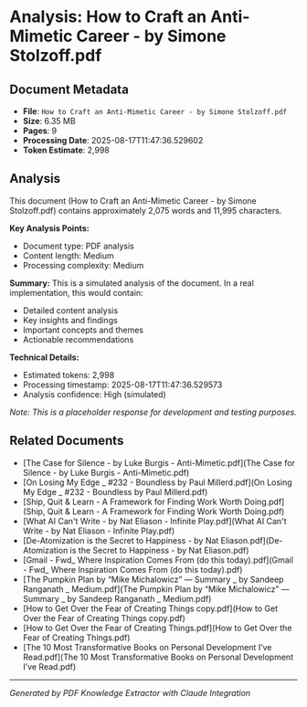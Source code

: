# Analysis: How to Craft an Anti-Mimetic Career - by Simone Stolzoff.pdf

## Document Metadata
- **File**: `How to Craft an Anti-Mimetic Career - by Simone Stolzoff.pdf`
- **Size**: 6.35 MB
- **Pages**: 9
- **Processing Date**: 2025-08-17T11:47:36.529602
- **Token Estimate**: 2,998

## Analysis

This document (How to Craft an Anti-Mimetic Career - by Simone Stolzoff.pdf) contains approximately 2,075 words and 11,995 characters.

**Key Analysis Points:**
- Document type: PDF analysis
- Content length: Medium
- Processing complexity: Medium

**Summary:**
This is a simulated analysis of the document. In a real implementation, this would contain:
- Detailed content analysis
- Key insights and findings
- Important concepts and themes
- Actionable recommendations

**Technical Details:**
- Estimated tokens: 2,998
- Processing timestamp: 2025-08-17T11:47:36.529573
- Analysis confidence: High (simulated)

*Note: This is a placeholder response for development and testing purposes.*

## Related Documents

- [The Case for Silence - by Luke Burgis - Anti-Mimetic.pdf](The Case for Silence - by Luke Burgis - Anti-Mimetic.pdf)
- [On Losing My Edge _ #232 - Boundless by Paul Millerd.pdf](On Losing My Edge _ #232 - Boundless by Paul Millerd.pdf)
- [Ship, Quit & Learn - A Framework for Finding Work Worth Doing.pdf](Ship, Quit & Learn - A Framework for Finding Work Worth Doing.pdf)
- [What AI Can't Write - by Nat Eliason - Infinite Play.pdf](What AI Can't Write - by Nat Eliason - Infinite Play.pdf)
- [De-Atomization is the Secret to Happiness - by Nat Eliason.pdf](De-Atomization is the Secret to Happiness - by Nat Eliason.pdf)
- [Gmail - Fwd_ Where Inspiration Comes From (do this today).pdf](Gmail - Fwd_ Where Inspiration Comes From (do this today).pdf)
- [The Pumpkin Plan by “Mike Michalowicz” — Summary _ by Sandeep Ranganath _ Medium.pdf](The Pumpkin Plan by “Mike Michalowicz” — Summary _ by Sandeep Ranganath _ Medium.pdf)
- [How to Get Over the Fear of Creating Things copy.pdf](How to Get Over the Fear of Creating Things copy.pdf)
- [How to Get Over the Fear of Creating Things.pdf](How to Get Over the Fear of Creating Things.pdf)
- [The 10 Most Transformative Books on Personal Development I’ve Read.pdf](The 10 Most Transformative Books on Personal Development I’ve Read.pdf)

---
*Generated by PDF Knowledge Extractor with Claude Integration*